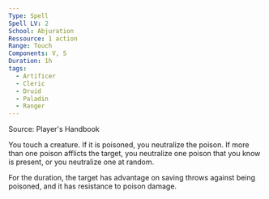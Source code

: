 ```yaml
---
Type: Spell
Spell LV: 2
School: Abjuration
Ressource: 1 action
Range: Touch
Components: V, S
Duration: 1h
tags:
  - Artificer
  - Cleric
  - Druid
  - Paladin
  - Ranger
---
```

Source: Player's Handbook

You touch a creature. If it is poisoned, you neutralize the poison. If more than one poison afflicts the target, you neutralize one poison that you know is present, or you neutralize one at random.

For the duration, the target has advantage on saving throws against being poisoned, and it has resistance to poison damage.